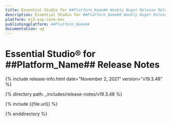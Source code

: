 ```yaml
---
title: Essential Studio for ##Platform_Name## Weekly Nuget Release Release Notes  
description: Essential Studio for ##Platform_Name## Weekly Nuget Release Release Notes  
platform: ej2-asp-core-mvc
publishingplatform: ##Platform_Name##
documentation: ug
---
```


# Essential Studio&reg; for  ##Platform_Name##  Release Notes  

{% include release-info.html date="November 2, 2021"   version="v19.3.48"  %} 

{% directory path: _includes/release-notes/v19.3.48 %}

{% include {{file.url}} %}

{% enddirectory %}
